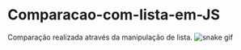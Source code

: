# Comparacao-com-lista-em-JS
Comparação realizada através da manipulação de lista.
![snake gif](https://github.com/EduardoAlmeidaBR03/EduardoAlmeidaBR03/blob/output/github-contribution-grid-snake.svg)
